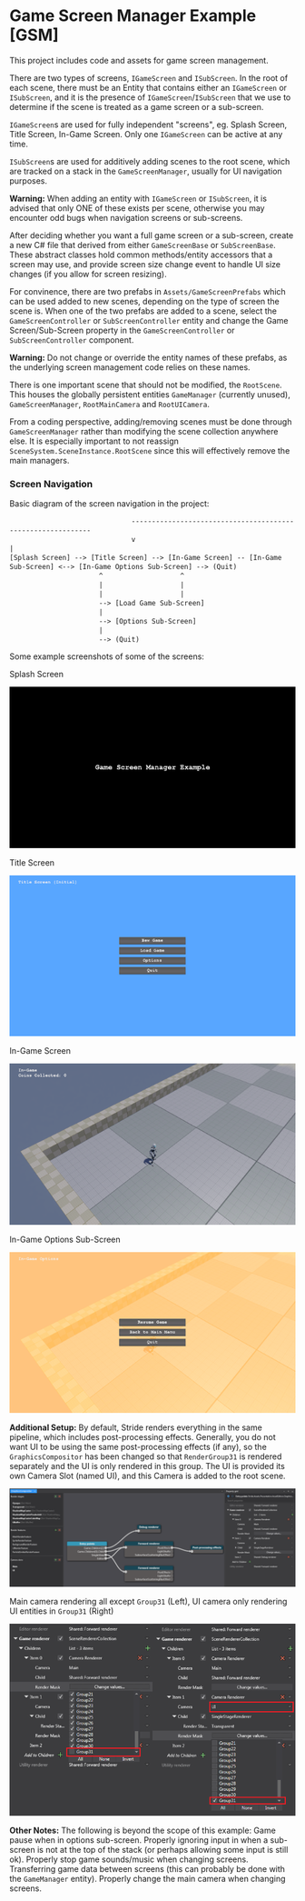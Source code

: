 # Game Screen Manager Example [GSM]

This project includes code and assets for game screen management.

There are two types of screens, `IGameScreen` and `ISubScreen`.
In the root of each scene, there must be an Entity that contains either an `IGameScreen` or `ISubScreen`, and it is the presence of `IGameScreen`/`ISubScreen` that we use to determine if the scene is treated as a game screen or a sub-screen.

`IGameScreen`s are used for fully independent "screens", eg. Splash Screen, Title Screen, In-Game Screen. Only one `IGameScreen` can be active at any time.

`ISubScreen`s are used for additively adding scenes to the root scene, which are tracked on a stack in the `GameScreenManager`, usually for UI navigation purposes.

**Warning:** When adding an entity with `IGameScreen` or `ISubScreen`, it is advised that only ONE of these exists per scene, otherwise you may encounter odd bugs when navigation screens or sub-screens.

After deciding whether you want a full game screen or a sub-screen, create a new C# file that derived from either `GameScreenBase` or `SubScreenBase`. These abstract classes hold common methods/entity accessors that a screen may use, and provide screen size change event to handle UI size changes (if you allow for screen resizing).

For convinence, there are two prefabs in `Assets/GameScreenPrefabs` which can be used added to new scenes, depending on the type of screen the scene is.
When one of the two prefabs are added to a scene, select the `GameScreenController` or `SubScreenController` entity and change the Game Screen/Sub-Screen property in the `GameScreenController` or `SubScreenController` component.

**Warning:** Do not change or override the entity names of these prefabs, as the underlying screen management code relies on these names.

There is one important scene that should not be modified, the `RootScene`.
This houses the globally persistent entities `GameManager` (currently unused), `GameScreenManager`, `RootMainCamera` and `RootUICamera`.

From a coding perspective, adding/removing scenes must be done through `GameScreenManager` rather than modifying the scene collection anywhere else. It is especially important to not reassign `SceneSystem.SceneInstance.RootScene` since this will effectively remove the main managers.

### Screen Navigation

Basic diagram of the screen navigation in the project:
```
                              ------------------------------------------------------------
                              v                                                          |
[Splash Screen] --> [Title Screen] --> [In-Game Screen] -- [In-Game Sub-Screen] <--> [In-Game Options Sub-Screen] --> (Quit)
                      ^                   ^
                      |                   |
                      |                   |
                      --> [Load Game Sub-Screen] 
                      |
                      --> [Options Sub-Screen] 
                      |
                      --> (Quit)

```

Some example screenshots of some of the screens:

Splash Screen

![Splash Screen](images/screen_nav1.png)

Title Screen

![Title Screen](images/screen_nav2.png)

In-Game Screen

![In-Game Screen](images/screen_nav3.png)

In-Game Options Sub-Screen

![In-Game Options Sub-Screen](images/screen_nav4.png)

**Additional Setup:**
By default, Stride renders everything in the same pipeline, which includes post-processing effects. Generally, you do not want UI to be using the same post-processing effects (if any), so the `GraphicsCompositor` has been changed so that `RenderGroup31` is rendered separately and the UI is only rendered in this group.
The UI is provided its own Camera Slot (named UI), and this Camera is added to the root scene.

![GraphicsCompositor setup](images/gfxcomp_setup1.png)

Main camera rendering all except `Group31` (Left), UI camera only rendering UI entities in `Group31` (Right)

![GraphicsCompositor setup](images/gfxcomp_setup2.png)

**Other Notes:**
The following is beyond the scope of this example:
Game pause when in options sub-screen.
Properly ignoring input in when a sub-screen is not at the top of the stack (or perhaps allowing some input is still ok).
Properly stop game sounds/music when changing screens.
Transferring game data between screens (this can probably be done with the `GameManager` entity).
Properly change the main camera when changing screens.
